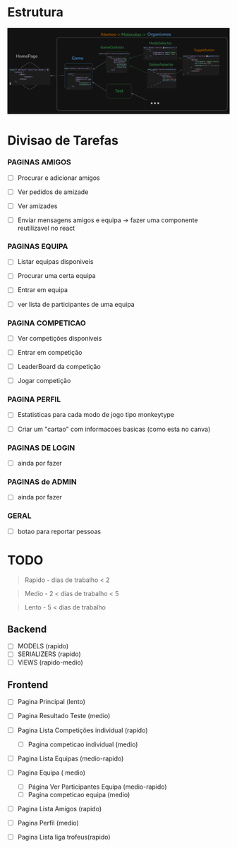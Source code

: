 # Estrutura

<img src="./nogs/nogs-frontend/helperpics/structure.png"/>

# Divisao de Tarefas

### PAGINAS AMIGOS
- [ ] Procurar e adicionar amigos

- [ ] Ver pedidos de amizade

- [ ] Ver amizades

- [ ] Enviar mensagens amigos e equipa  -> fazer uma componente reutilizavel no react

### PAGINAS EQUIPA
- [ ] Listar equipas disponiveis

- [ ] Procurar uma certa equipa

- [ ] Entrar em equipa

- [ ] ver lista de participantes de uma equipa


### PAGINA COMPETICAO

- [ ] Ver competições disponíveis

- [ ] Entrar em competição

- [ ] LeaderBoard da competição

- [ ] Jogar competição

### PAGINA PERFIL

- [ ] Estatisticas para cada modo de jogo tipo monkeytype

- [ ] Criar um "cartao" com informacoes basicas (como esta no canva)


### PAGINAS DE LOGIN

- [ ] ainda por fazer

### PAGINAS de ADMIN

- [ ] ainda por fazer

### GERAL

- [ ] botao para reportar pessoas


# TODO
> Rapido - dias de trabalho < 2

> Medio -  2 < dias de trabalho < 5

> Lento - 5 < dias de trabalho

## Backend
- [ ] MODELS (rapido)
- [ ] SERIALIZERS (rapido)
- [ ] VIEWS (rapido-medio)

## Frontend
- [ ] Pagina Principal (lento)

- [ ] Pagina Resultado Teste (medio)

- [ ] Pagina Lista Competições individual (rapido)
  - [ ] Pagina competicao individual  (medio)

- [ ] Pagina Lista Equipas (medio-rapido)

- [ ] Pagina Equipa ( medio)
  - [ ] Página Ver Participantes Equipa (medio-rapido)
  - [ ] Pagina competicao equipa (medio)

- [ ] Pagina Lista Amigos (rapido)

- [ ] Pagina Perfil (medio)

- [ ] Pagina Lista liga trofeus(rapido)

